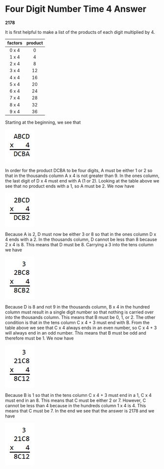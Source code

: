 # Four Digit Number Time 4 Answer

**2178**

It is first helpful to make a list of the products of each digit multiplied by 
4.

|factors|product|
|:-----:|:-----:|
| 0 x 4 |   0   |
| 1 x 4 |   4   |
| 2 x 4 |   8   |
| 3 x 4 |  12   |
| 4 x 4 |  16   |
| 5 x 4 |  20   |
| 6 x 4 |  24   |
| 7 x 4 |  28   |
| 8 x 4 |  32   |
| 9 x 4 |  36   |

Starting at the beginning, we see that 

![Four digit number times 4](pictures/four4a.png) 

In order for the product DCBA to be four digits, A must be either 1 or 2 so 
that in the thousands column A x 4 is not greater than 9. In the ones column, 
the last digit of D x 4 must end with A (1 or 2). Looking at the table above we 
see that no product ends with a 1, so A must be 2. We now have 

![Four digit number times 4](pictures/four4b.png) 

Because A is 2, D must now be either 3 or 8 so that in the ones column D x 4 
ends with a 2. In the thousands column, D cannot be less than 8 because 2 x 4 
is 8. This means that D must be 8. Carrying a 3 into the tens column we have 

![Four digit number times 4](pictures/four4c.png) 

Because D is 8 and not 9 in the thousands column, B x 4 in the hundred column 
must result in a single digit number so that nothing is carried over into the 
thousands column. This means that B must be 0, 1, or 2. The other condition is 
that in the tens column C x 4 + 3 must end with B. From the table above we see 
that C x 4 always ends in an even number, so C x 4 + 3 will always end in an 
odd number. This means that B must be odd and therefore must be 1. We now have 

![Four digit number times 4](pictures/four4d.png) 

Because B is 1 so that in the tens column C x 4 + 3 must end in a 1, C x 4 must 
end in an 8. This means that C must be either 2 or 7. However, C cannot be less 
than 4 because in the hundreds column 1 x 4 is 4. This means that C must be 7. 
In the end we see that the answer is 2178 and we have 

![Four digit number times 4](pictures/four4d.png) 

